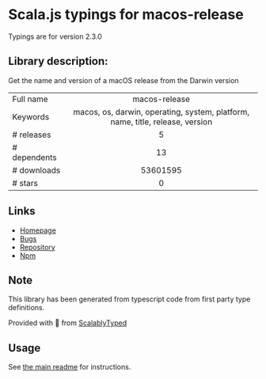 
# Scala.js typings for macos-release

Typings are for version 2.3.0

## Library description:
Get the name and version of a macOS release from the Darwin version

|                    |                 |
| ------------------ | :-------------: |
| Full name          | macos-release |
| Keywords           | macos, os, darwin, operating, system, platform, name, title, release, version |
| # releases         | 5 |
| # dependents       | 13 |
| # downloads        | 53601595 |
| # stars            | 0 |

## Links
- [Homepage](https://github.com/sindresorhus/macos-release#readme)
- [Bugs](https://github.com/sindresorhus/macos-release/issues)
- [Repository](https://github.com/sindresorhus/macos-release)
- [Npm](https://www.npmjs.com/package/macos-release)
    


## Note
This library has been generated from typescript code from first party type definitions.

Provided with :purple_heart: from [ScalablyTyped](https://github.com/oyvindberg/ScalablyTyped)

## Usage
See [the main readme](../../readme.md) for instructions.


